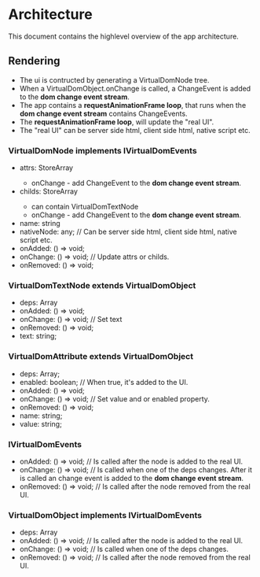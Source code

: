 # Architecture
This document contains the highlevel overview of the app architecture.



## Rendering
* The ui is contructed by generating a VirtualDomNode tree.
* When a VirtualDomObject.onChange is called, a ChangeEvent is added to the **dom change event stream**.
* The app contains a **requestAnimationFrame loop**, that runs when the **dom change event stream** contains ChangeEvents.
* The **requestAnimationFrame loop**, will update the "real UI".
* The "real UI" can be server side html, client side html, native script etc.



### VirtualDomNode implements IVirtualDomEvents
* attrs: StoreArray<VirtualDomAttribute>
    * onChange - add ChangeEvent to the **dom change event stream**.
* childs: StoreArray<VirtualDomNode>
    * can contain VirtualDomTextNode
    * onChange - add ChangeEvent to the **dom change event stream**.
* name: string
* nativeNode: any;          // Can be server side html, client side html, native script etc.
* onAdded: () => void;      
* onChange: () => void;     // Update attrs or childs.
* onRemoved: () => void;    



### VirtualDomTextNode extends VirtualDomObject
* deps: Array<StoreObject>
* onAdded: () => void;      
* onChange: () => void;     // Set text 
* onRemoved: () => void;    
* text: string;



### VirtualDomAttribute extends VirtualDomObject
* deps: Array<StoreObject>;
* enabled: boolean;         // When true, it's added to the UI.
* onAdded: () => void;      
* onChange: () => void;     // Set value and or enabled property.
* onRemoved: () => void;    
* name: string;
* value: string;



### IVirtualDomEvents
* onAdded: () => void;      // Is called after the node is added to the real UI.
* onChange: () => void;     // Is called when one of the deps changes. After it is called an change event is added to the **dom change event stream**.
* onRemoved: () => void;    // Is called after the node removed from the real UI.



### VirtualDomObject implements IVirtualDomEvents
* deps: Array<StoreObject>
* onAdded: () => void;      // Is called after the node is added to the real UI.
* onChange: () => void;     // Is called when one of the deps changes.
* onRemoved: () => void;    // Is called after the node removed from the real UI.
